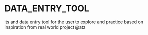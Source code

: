 # DATA_ENTRY_TOOL
its and data entry tool for the user to explore and practice based on inspiration from real world project @atz
